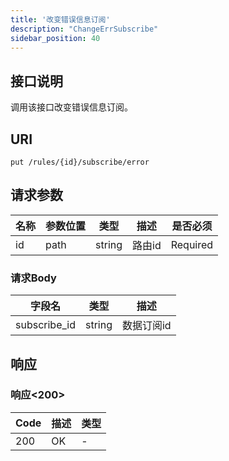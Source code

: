```yaml
---
title: '改变错误信息订阅'
description: "ChangeErrSubscribe"
sidebar_position: 40
---
```

## 接口说明
调用该接口改变错误信息订阅。

## URI

```
put /rules/{id}/subscribe/error
```

## 请求参数

| 名称 | 参数位置 | 类型 | 描述 |  是否必须 |
| ---- | ---------- | ----------- | ----------- | ----------- |
| id | path | string | 路由id |  Required | 

### 请求Body
| 字段名 | 类型 | 描述 |
| ---- | ---- | ----------- | 
| subscribe_id | string | 数据订阅id |








## 响应


### 响应<200>
| Code | 描述 | 类型 |
| ---- | ----------- | ------ | 
| 200 | OK | - |




